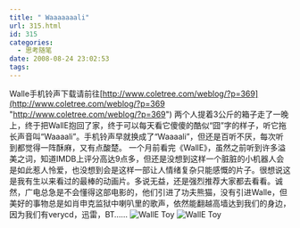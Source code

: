 ```yaml
---
title: " Waaaaaaali"
url: 315.html
id: 315
categories:
  - 思考随笔
date: 2008-08-24 23:02:53
tags:
---
```


Walle手机铃声下载请前往[http://www.coletree.com/weblog/?p=369](http://www.coletree.com/weblog/?p=369 "http://www.coletree.com/weblog/?p=369") 两个人提着3公斤的箱子走了一晚上，终于把WallE抱回了家，终于可以每天看它傻傻的酷似“囧”字的样子，听它拖长声音叫“Waaaali”。手机铃声早就换成了“Waaaali”，但还是百听不厌，每次听到都觉得一阵酥麻，又有点酸楚。 一个月前看完《WallE》，虽然之前听到许多溢美之词，知道IMDB上评分高达9点多，但还是没想到这样一个脏脏的小机器人会是如此惹人怜爱，也没想到会是这样一部让人情绪复杂只能感慨的片子。很想说这是我有生以来看过的最棒的动画片。多说无益，还是强烈推荐大家都去看看。诚然，广电总急是不会懂得这部电影的，他们引进了功夫熊猫，没有引进Walle，但美好的事物总是如肖申克监狱中喇叭里的歌声，依然能翻越高墙达到我们的身边，因为我们有verycd，迅雷，BT…… ![WallE Toy](../../../images/2008/08/img-0598.jpg) ![WallE Toy](../../../images/2008/08/img-0605.jpg)